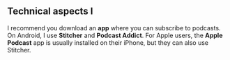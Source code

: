 
## Technical aspects I

I recommend you download an **app** where you can subscribe to podcasts. On Android, I use **Stitcher** and **Podcast Addict**. For Apple users, the **Apple Podcast** app is usually installed on their iPhone, but they can also use Stitcher.


